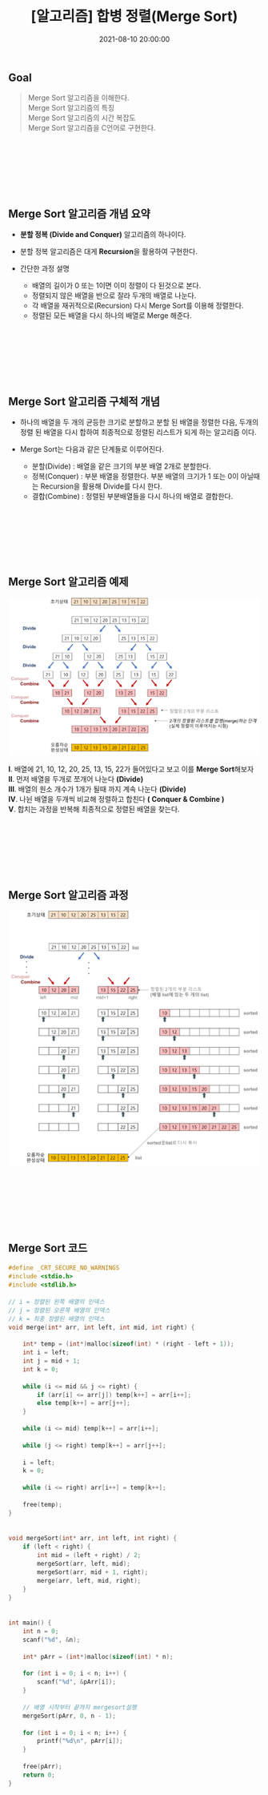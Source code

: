 ﻿---
title: "[알고리즘] 합병 정렬(Merge Sort) "
date: 2021-08-10 20:00:00
categories:
- Algorithm
tags:
- 알고리즘
- 정렬
---
## Goal

> Merge Sort 알고리즘을 이해한다.  
> Merge Sort 알고리즘의 특징   
> Merge Sort 알고리즘의 시간 복잡도  
> Merge Sort 알고리즘을 C언어로 구현한다.  

<br><br><br><br><br><br>

## Merge Sort 알고리즘 개념 요약

 - **분할 정복 (Divide and Conquer)** 알고리즘의 하나이다.
 
 - 분할 정복 알고리즘은 대게 **Recursion**을 활용하여 구현한다.
 
 -  간단한 과정 설명
	- 배열의 길이가 0 또는 1이면 이미 정렬이 다 된것으로 본다.
	- 정렬되지 않은 배열을 반으로 잘라 두개의 배열로 나눈다.
	- 각 배열을 재귀적으로(Recursion) 다시 Merge Sort를 이용해 정렬한다.
	- 정렬된 모든 배열을 다시 하나의 배열로 Merge 해준다.


<br><br><br><br><br><br>

## Merge Sort 알고리즘 구체적 개념

- 하나의 배열을 두 개의 균등한 크기로 분할하고 분할 된 배열을 정렬한 다음, 두개의 정렬 된 배열을 다시 합하여 최종적으로 정렬된 리스트가 되게 하는 알고리즘 이다.

- Merge Sort는 다음과 같은 단계들로 이루어진다.
	- 분할(Divide) : 배열을 같은 크기의 부분 배열 2개로 분할한다.
	- 정복(Conquer) : 부분 배열을 정렬한다. 부분 배열의 크기가 1 또는 0이 아닐때는 Recursion을 활용해 Divide를 다시 한다.
	- 결합(Combine) : 정렬된 부분배열들을 다시 하나의 배열로 결합한다.

<br> <br> <br><br> <br> <br>


## Merge Sort 알고리즘 예제

![enter image description here](https://github.com/idkim97/idkim97.github.io/blob/master/img/MergeSort.png?raw=true)

**Ⅰ**. 배열에 21, 10, 12, 20, 25, 13, 15, 22가 들어있다고 보고 이를 **Merge Sort**해보자  
**Ⅱ**. 먼저 배열을 두개로 쪼개어 나눈다 **(Divide)**  
**Ⅲ**. 배열의 원소 개수가 1개가 될때 까지 계속 나눈다 **(Divide)**  
**Ⅳ**. 나뉜 배열을 두개씩 비교해 정렬하고 합친다 **( Conquer & Combine )**  
**Ⅴ**. 합치는 과정을 반복해 최종적으로 정렬된 배열을 찾는다.  

 <br> <br> <br><br> <br> <br>

## Merge Sort 알고리즘 과정
![enter image description here](https://github.com/idkim97/idkim97.github.io/blob/master/img/MergeSort2.png?raw=true)

<br> <br> <br><br> <br> <br>


## Merge Sort 코드
```c
#define _CRT_SECURE_NO_WARNINGS
#include <stdio.h>
#include <stdlib.h>

// i = 정렬된 왼쪽 배열의 인덱스
// j = 정렬된 오른쪽 배열의 인덱스
// k = 최종 정렬된 배열의 인덱스
void merge(int* arr, int left, int mid, int right) {

	int* temp = (int*)malloc(sizeof(int) * (right - left + 1));
	int i = left;
	int j = mid + 1;
	int k = 0;

	while (i <= mid && j <= right) {
		if (arr[i] <= arr[j]) temp[k++] = arr[i++];
		else temp[k++] = arr[j++];
	}

	while (i <= mid) temp[k++] = arr[i++];

	while (j <= right) temp[k++] = arr[j++];

	i = left;
	k = 0;

	while (i <= right) arr[i++] = temp[k++];

	free(temp);
}


void mergeSort(int* arr, int left, int right) {
	if (left < right) {
		int mid = (left + right) / 2;
		mergeSort(arr, left, mid);
		mergeSort(arr, mid + 1, right);
		merge(arr, left, mid, right);
	}
}


int main() {
	int n = 0;
	scanf("%d", &n);

	int* pArr = (int*)malloc(sizeof(int) * n);

	for (int i = 0; i < n; i++) {
		scanf("%d", &pArr[i]);
	}

	// 배열 시작부터 끝까지 mergesort실행
	mergeSort(pArr, 0, n - 1);

	for (int i = 0; i < n; i++) {
		printf("%d\n", pArr[i]);
	}

	free(pArr);
	return 0;
}
```

<br><br><br><br><br><br>




